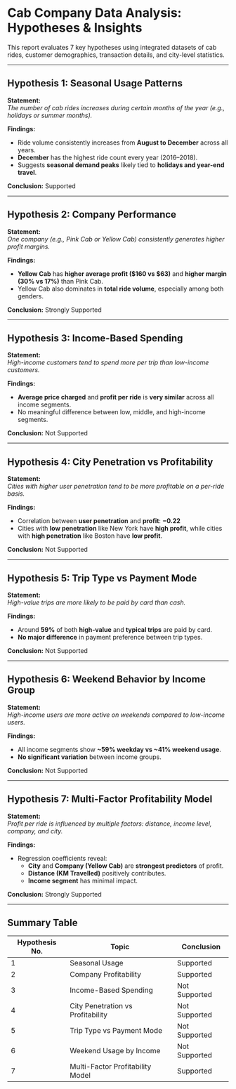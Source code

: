 # Cab Company Data Analysis: Hypotheses & Insights

This report evaluates 7 key hypotheses using integrated datasets of cab rides, customer demographics, transaction details, and city-level statistics.

---

## Hypothesis 1: Seasonal Usage Patterns

**Statement:**  
*The number of cab rides increases during certain months of the year (e.g., holidays or summer months).*

**Findings:**  
- Ride volume consistently increases from **August to December** across all years.
- **December** has the highest ride count every year (2016–2018).
- Suggests **seasonal demand peaks** likely tied to **holidays and year-end travel**.

**Conclusion:** Supported

---

## Hypothesis 2: Company Performance

**Statement:**  
*One company (e.g., Pink Cab or Yellow Cab) consistently generates higher profit margins.*

**Findings:**  
- **Yellow Cab** has **higher average profit ($160 vs $63)** and **higher margin (30% vs 17%)** than Pink Cab.
- Yellow Cab also dominates in **total ride volume**, especially among both genders.

**Conclusion:** Strongly Supported

---

## Hypothesis 3: Income-Based Spending

**Statement:**  
*High-income customers tend to spend more per trip than low-income customers.*

**Findings:**  
- **Average price charged** and **profit per ride** is **very similar** across all income segments.
- No meaningful difference between low, middle, and high-income segments.

**Conclusion:** Not Supported

---

## Hypothesis 4: City Penetration vs Profitability

**Statement:**  
*Cities with higher user penetration tend to be more profitable on a per-ride basis.*

**Findings:**  
- Correlation between **user penetration** and **profit**: **−0.22**
- Cities with **low penetration** like New York have **high profit**, while cities with **high penetration** like Boston have **low profit**.

**Conclusion:** Not Supported

---

## Hypothesis 5: Trip Type vs Payment Mode

**Statement:**  
*High-value trips are more likely to be paid by card than cash.*

**Findings:**  
- Around **59%** of both **high-value** and **typical trips** are paid by card.
- **No major difference** in payment preference between trip types.

**Conclusion:** Not Supported

---

## Hypothesis 6: Weekend Behavior by Income Group

**Statement:**  
*High-income users are more active on weekends compared to low-income users.*

**Findings:**  
- All income segments show **~59% weekday vs ~41% weekend usage**.
- **No significant variation** between income groups.

**Conclusion:** Not Supported

---

## Hypothesis 7: Multi-Factor Profitability Model

**Statement:**  
*Profit per ride is influenced by multiple factors: distance, income level, company, and city.*

**Findings:**  
- Regression coefficients reveal:
  - **City** and **Company (Yellow Cab)** are **strongest predictors** of profit.
  - **Distance (KM Travelled)** positively contributes.
  - **Income segment** has minimal impact.

**Conclusion:** Strongly Supported

---

## Summary Table

| Hypothesis No. | Topic                               | Conclusion        |
|----------------|-------------------------------------|-------------------|
| 1              | Seasonal Usage                      | Supported         |
| 2              | Company Profitability               | Supported         |
| 3              | Income-Based Spending               | Not Supported     |
| 4              | City Penetration vs Profitability   | Not Supported     |
| 5              | Trip Type vs Payment Mode           | Not Supported     |
| 6              | Weekend Usage by Income             | Not Supported     |
| 7              | Multi-Factor Profitability Model    | Supported         |